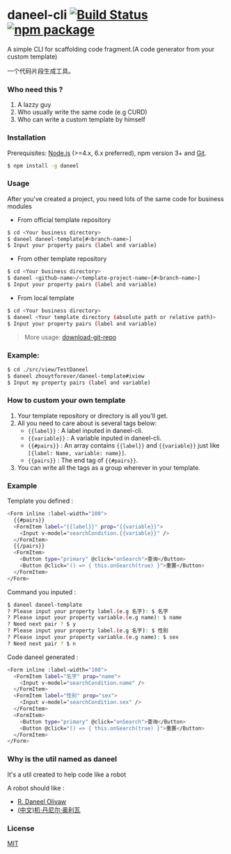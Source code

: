 # daneel-cli [![Build Status](https://img.shields.io/circleci/project/vuejs/vue-cli/master.svg)](https://circleci.com/gh/vuejs/vue-cli) [![npm package](https://img.shields.io/npm/v/vue-cli.svg)](https://www.npmjs.com/package/vue-cli)

A simple CLI for scaffolding code fragment.(A code generator from your custom template)

一个代码片段生成工具。

### Who need this ?
1. A lazzy guy
2. Who usually write the same code (e.g CURD)
3. Who can write a custom template by himself

### Installation
Prerequisites: [Node.js](https://nodejs.org/en/) (>=4.x, 6.x preferred), npm version 3+ and [Git](https://git-scm.com/).

``` bash
$ npm install -g daneel
```

### Usage

After you've created a project, you need lots of the same code for business modules
- From official template repository
``` bash
$ cd <Your business directory>
$ daneel daneel-template[#<branch-name>]
$ Input your property pairs (label and variable)
```

- From other template repository
``` bash
$ cd <Your business directory>
$ daneel <github-name>/<template-project-name>[#<branch-name>]
$ Input your property pairs (label and variable)
```

- From local template
``` bash
$ cd <Your business directory>
$ daneel <Your template directory (absolute path or relative path)>
$ Input your property pairs (label and variable)
```
>More usage: [download-git-repo](https://github.com/flipxfx/download-git-repo)

### Example:

``` bash
$ cd ./src/view/TestDaneel
$ daneel zhouytforever/daneel-template#iview
$ Input my property pairs (label and variable)
```
### How to custom your own template

1. Your template repository or directory is all you'll get.
2. All you need to care about is several tags below:
    - `{{label}}` : A label inputed in daneel-cli.
    - `{{variable}}` : A variable inputed in daneel-cli.
    - `{{#pairs}}` : An array contains `{{label}}` and `{{variable}}` just like `[{label: Name, variable: name}]`.
    - `{{pairs}}` : The end tag of `{{#pairs}}`.
3. You can write all the tags as a group wherever in your template.

### Example

Template you defined :
```bash
<Form inline :label-width="100">
  {{#pairs}}
  <FormItem label="{{label}}" prop="{{variable}}">
    <Input v-model="searchCondition.{{variable}}" />
  </FormItem>
  {{/pairs}}
  <FormItem>
    <Button type="primary" @click="onSearch">查询</Button>
    <Button @click="() => { this.onSearch(true) }">重置</Button>
  </FormItem>
</Form>
```

Command you inputed :
```bash
$ daneel daneel-template
? Please input your property label.(e.g 名字): $ 名字
? Please input your property variable.(e.g name): $ name
? Need next pair ? $ y
? Please input your property label.(e.g 名字): $ 性别
? Please input your property variable.(e.g name): $ sex
? Need next pair ? $ n
```

Code daneel generated :
```bash
<Form inline :label-width="100">
  <FormItem label="名字" prop="name">
    <Input v-model="searchCondition.name" />
  </FormItem>
  <FormItem label="性别" prop="sex">
    <Input v-model="searchCondition.sex" />
  </FormItem>
  <FormItem>
    <Button type="primary" @click="onSearch">查询</Button>
    <Button @click="() => { this.onSearch(true) }">重置</Button>
  </FormItem>
</Form>
```

### Why is the util named as daneel
It's a util created to help code like a robot

A robot should like :
- [R. Daneel Olivaw](https://en.wikipedia.org/wiki/R._Daneel_Olivaw)
- [(中文)机·丹尼尔·奥利瓦](https://baike.baidu.com/item/%E6%9C%BA%C2%B7%E4%B8%B9%E5%B0%BC%E5%B0%94%C2%B7%E5%A5%A5%E5%88%A9%E7%93%A6/6871736?fr=aladdin)

### License

[MIT](http://opensource.org/licenses/MIT)
